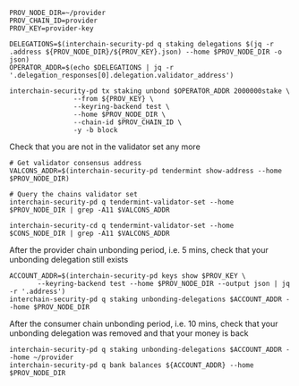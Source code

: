 

```
PROV_NODE_DIR=~/provider
PROV_CHAIN_ID=provider
PROV_KEY=provider-key

DELEGATIONS=$(interchain-security-pd q staking delegations $(jq -r .address ${PROV_NODE_DIR}/${PROV_KEY}.json) --home $PROV_NODE_DIR -o json)
OPERATOR_ADDR=$(echo $DELEGATIONS | jq -r '.delegation_responses[0].delegation.validator_address')

interchain-security-pd tx staking unbond $OPERATOR_ADDR 2000000stake \
                --from ${PROV_KEY} \
                --keyring-backend test \
                --home $PROV_NODE_DIR \
                --chain-id $PROV_CHAIN_ID \
                -y -b block
```

Check that you are not in the validator set any more

```
# Get validator consensus address
VALCONS_ADDR=$(interchain-security-pd tendermint show-address --home $PROV_NODE_DIR)
        
# Query the chains validator set
interchain-security-pd q tendermint-validator-set --home $PROV_NODE_DIR | grep -A11 $VALCONS_ADDR
  
interchain-security-cd q tendermint-validator-set --home $CONS_NODE_DIR | grep -A11 $VALCONS_ADDR
```
After the provider chain unbonding period, i.e. 5 mins, check that your unbonding delegation still exists
```
ACCOUNT_ADDR=$(interchain-security-pd keys show $PROV_KEY \
       --keyring-backend test --home $PROV_NODE_DIR --output json | jq -r '.address')
interchain-security-pd q staking unbonding-delegations $ACCOUNT_ADDR --home $PROV_NODE_DIR
```

After the consumer chain unbonding period, i.e. 10 mins, check that your unbonding delegation was removed and that your money is back

```
interchain-security-pd q staking unbonding-delegations $ACCOUNT_ADDR --home ~/provider
interchain-security-pd q bank balances ${ACCOUNT_ADDR} --home $PROV_NODE_DIR
```

